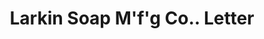 ---
doi: 10.7916/D81G1Z95
date_other: '1892'
date_other_textual: '1892'
form: correspondence
genre:
- Letters (correspondence)
name:
- Larkin Soap M'f'g Co.
object_in_context_url: https://biggert.cul.columbia.edu/items/view/ave_biggert_00898
subject_hierarchical_geographic:
- Buffalo, New York, United States
subject_name:
- Larkin Soap M'f'g Co.
title: Larkin Soap M'f'g Co.. Letter
sort_title: Larkin Soap M'f'g Co.. Letter
call_number: ave_biggert_00898
coordinates:
- 42.90472222222222,-78.84944444444444
pid: ave_biggert_00898
identifiers: ave_biggert_00898
permalink: /biggert/ave_biggert_00898/
layout: iiif-image-page
---